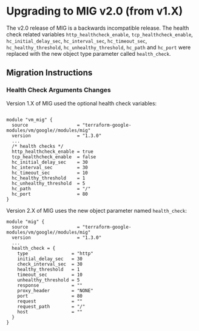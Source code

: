 # Upgrading to MIG v2.0 (from v1.X)

The v2.0 release of MIG is a backwards incompatible release. The health check related variables `http_healthcheck_enable`, `tcp_healthcheck_enable`, `hc_initial_delay_sec`, `hc_interval_sec`, `hc_timeout_sec`, `hc_healthy_threshold`, `hc_unhealthy_threshold`, `hc_path` and `hc_port` were replaced with the new object type parameter called `health_check`.

## Migration Instructions

### Health Check Arguments Changes

Version 1.X of MIG used the optional health check variables:

```hcl

module "vm_mig" {
  source                  = "terraform-google-modules/vm/google//modules/mig"
  version                 = "1.3.0"
  ...
  /* health checks */
  http_healthcheck_enable = true
  tcp_healthcheck_enable  = false
  hc_initial_delay_sec    = 30
  hc_interval_sec         = 30
  hc_timeout_sec          = 10
  hc_healthy_threshold    = 1
  hc_unhealthy_threshold  = 5
  hc_path                 = "/"
  hc_port                 = 80
}
```

Version 2.X of MIG uses the new object parameter named `health_check`:

```hcl
module "mig" {
  source                  = "terraform-google-modules/vm/google//modules/mig"
  version                 = "1.3.0"
  ...
  health_check = {
    type                = "http"
    initial_delay_sec   = 30
    check_interval_sec  = 30
    healthy_threshold   = 1
    timeout_sec         = 10
    unhealthy_threshold = 5
    response            = ""
    proxy_header        = "NONE"
    port                = 80
    request             = ""
    request_path        = "/"
    host                = ""
  }
}
```

